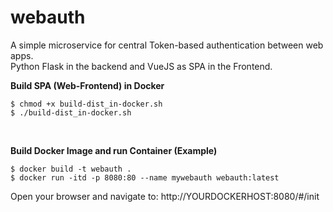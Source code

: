 # webauth

A simple microservice for central Token-based authentication between web apps. 
<br>
Python Flask in the backend and VueJS as SPA in the Frontend.

  

**Build SPA (Web-Frontend) in Docker**

    $ chmod +x build-dist_in-docker.sh 
    $ ./build-dist_in-docker.sh
  
  <br>
  
**Build Docker Image and run Container (Example)**

    $ docker build -t webauth .
    $ docker run -itd -p 8080:80 --name mywebauth webauth:latest

Open your browser and navigate to:
http://YOURDOCKERHOST:8080/#/init